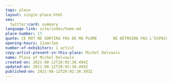 ```yaml
---
tags: place
layout: single-place.html
seo:
  twitter:card: summary
language-link: site/index/home.md
place-number: 17
quote: CE MOT NE SORTIRA PAS DE MA PLUME       NE DÉTRUIRA PAS L’ESPACE BLANC
opening-hours: 11am>7pm
number-of-exhibitors: 1 artist
copy-artist-present-in-this-place: Michel Delvaulx
name: Place of Michel Delvaulx
created-on: 2021-08-12T20:02:38.484Z
updated-on: 2021-08-12T20:02:38.494Z
published-on: 2021-08-12T20:02:38.503Z
---
```

